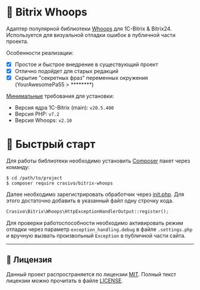 🐞 Bitrix Whoops
===

Адаптер популярной библиотеки [Whoops](https://github.com/filp/whoops) для 1C-Bitrix & Bitrix24.
Используется для визуальной отладки ошибок в публичной части проекта.

Особенности реализации:

- [x] Простое и быстрое внедрение в существующий проект
- [x] Отлично подойдет для старых редакций
- [x] Скрытие "секретных фраз" переменных окружения (YourAwesomePa55 > ********)

<u>Минимальные</u> требования для установки:

- Версия ядра 1C-Bitrix (main): `v20.5.400`
- Версия PHP: `v7.2`
- Версия Whoops: `v2.10`

# 🚀 Быстрый старт

Для работы библиотеки необходимо установить [Composer](https://getcomposer.org/) пакет через команду:

```shell
$ cd /path/to/project
$ composer require crasivo/bitrix-whoops
```

Далее необходимо зарегистрировать обработчик через [init.php](https://dev.1c-bitrix.ru/learning/course/?COURSE_ID=43&LESSON_ID=2916).
Для этого достаточно добавить в указанный файл одну строчку кода.

```php
Crasivo\Bitrix\Whoops\HttpExceptionHandlerOutput::register();
```

Для проверки работоспособности необходимо активировать режим отладки через параметр `exception_handling.debug` в файле `.settings.php`
и вручную вызвать произвольный `Exception` в публичной части сайта.

---

## 📜 Лицензия

Данный проект распространяется по лицензии [MIT](https://en.wikipedia.org/wiki/MIT_License).
Полный текст лицензии можно прочитать в файле [LICENSE](LICENSE).
